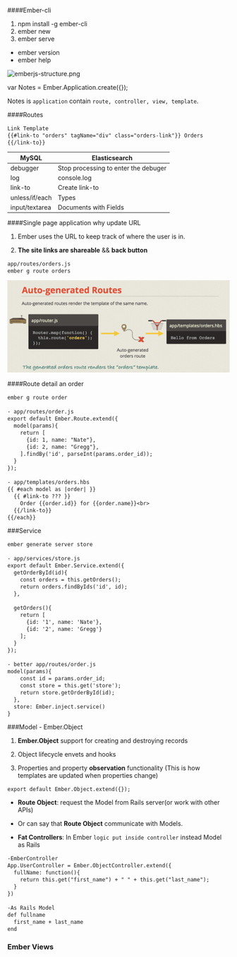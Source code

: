 ####Ember-cli

1. npm install -g ember-cli
2. ember new <app-name>
3. ember serve
- ember version
- ember help

![emberjs-structure.png](./images/emberjs-structure.png)

var Notes = Ember.Application.create({});

Notes is `application` contain `route, controller, view, template`.

####Routes

```
Link Template
{{#link-to "orders" tagName="div" class="orders-link"}} Orders {{/link-to}}
```
| MySQL           | Elasticsearch     |
| ---             | ---               |
| debugger        | Stop processing to enter the debuger           |
| log             | console.log             |
| link-to         | Create link-to             |
| unless/if/each  | Types             |
| input/textarea  | Documents with Fields|

####Single page application why update URL

1) Ember uses the URL to keep track of where the user is in.

2) **The site links are shareable** && **back button**


```
app/routes/orders.js
ember g route orders
```
![auto-g-routes.png](./images/auto-g-routes.png)

####Route detail an order

```
ember g route order

- app/routes/order.js
export default Ember.Route.extend({
  model(params){
    return [
      {id: 1, name: "Nate"},
      {id: 2, name: "Gregg"},
    ].findBy('id', parseInt(params.order_id));
  }
});

- app/templates/orders.hbs
{{ #each model as |order| }}
  {{ #link-to ??? }}
    Order {{order.id}} for {{order.name}}<br>
  {{/link-to}}
{{/each}}
```

###Service 

```
ember generate server store

- app/services/store.js
export default Ember.Service.extend({
  getOrderById(id){
    const orders = this.getOrders();
    return orders.findByIds('id', id);
  },

  getOrders(){
    return [
      {id: '1', name: 'Nate'},
      {id: '2', name: 'Gregg'}
    ];
  }
});

- better app/routes/order.js
model(params){
    const id = params.order_id;
    const store = this.get('store');
    return store.getOrderById(id);
  },
  store: Ember.inject.service()
}
```


###Model - Ember.Object

1) **Ember.Object** support for creating and destroying records

2) Object lifecycle envets and hooks

3) Properties and property **observation** functionality (This is how templates are updated when properties change)

```
export default Ember.Object.extend({});
```

- **Route Object**: request the Model from Rails server(or work with other APIs)

- Or can say that **Route Object** communicate with Models.

- **Fat Controllers**: In Ember `logic put inside controller` instead Model as Rails
```
-EmberController
App.UserController = Ember.ObjectController.extend({
  fullName: function(){
    return this.get("first_name") + " " + this.get("last_name");
  }
})

-As Rails Model
def fullname
  first_name + last_name
end
```

### Ember Views










